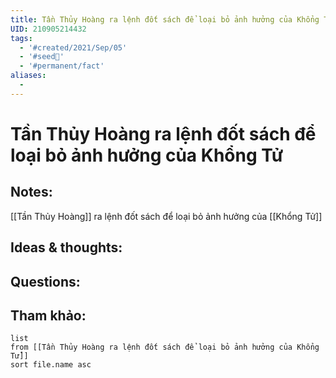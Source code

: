 ```yaml
---
title: Tần Thủy Hoàng ra lệnh đốt sách để loại bỏ ảnh hưởng của Khổng Tử
UID: 210905214432
tags:
  - '#created/2021/Sep/05'
  - '#seed🥜'
  - '#permanent/fact'
aliases:
  - 
---
```

# Tần Thủy Hoàng ra lệnh đốt sách để loại bỏ ảnh hưởng của Khổng Tử

## Notes:
[[Tần Thủy Hoàng]] ra lệnh đốt sách để loại bỏ ảnh hưởng của [[Khổng Tử]]

## Ideas & thoughts:

## Questions:


## Tham khảo:
```dataview
list
from [[Tần Thủy Hoàng ra lệnh đốt sách để loại bỏ ảnh hưởng của Khổng Tử]]
sort file.name asc
```